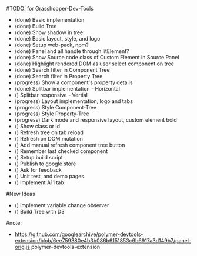 #TODO: for Grasshopper-Dev-Tools

- (done) Basic implementation
- (done) Build Tree
- (done) Show shadow in tree
- (done) Basic layout, style, and logo
- (done) Setup web-pack, npm?
- (done) Panel and all handle through litElement?
- (done) Show Source code class of Custom Element in Source Panel
- (done) Highlight rendered DOM as user select component on tree
- (done) Search filter in Component Tree
- (done) Search filter in Property Tree
- (progress) Show a component's property details
- (done) Splitbar implementation - Horizontal
- () Splitbar responsive - Vertial
- (progress) Layout implementation, logo and tabs
- (progress) Style Component-Tree
- (progress) Style Property-Tree
- (progress) Dark mode and responsive layout, custom element bold
- () Show class or id
- () Refresh tree on tab reload
- () Refresh on DOM mutation
- () Add manual refresh component tree button
- () Remember last checked component
- () Setup build script
- () Publish to google store
- () Ask for feedback
- () Unit test, and demo pages
- () Implement A11 tab


#New Ideas
- () Implement variable change observer
- () Build Tree with D3


#note:
- https://github.com/googlearchive/polymer-devtools-extension/blob/6ee759380e4b3b086b6151853c6b6917a3d149b7/panel-orig.js
polymer-devtools-extension
